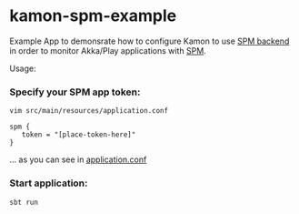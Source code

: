 # kamon-spm-example

Example App to demonsrate how to configure Kamon to use [SPM backend](http://kamon.io/backends/spm/) in order to monitor Akka/Play applications with [SPM](http://sematext.com/spm).

Usage:

### Specify your SPM app token:

    vim src/main/resources/application.conf

    spm {
       token = "[place-token-here]"
    }

... as you can see in [application.conf](https://github.com/sematext/kamon-spm-example/blob/master/src/main/resources/application.conf)

### Start application:
   
    sbt run
 
